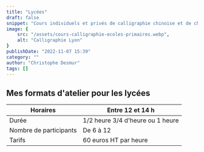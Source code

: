 ```yaml
---
title: "Lycées"
draft: false
snippet: "Cours individuels et privés de calligraphie chinoise et de chinois."
image: {
    src: "/assets/cours-calligraphie-ecoles-primaires.webp",
    alt: "Calligraphie Lyon"
}
publishDate: "2022-11-07 15:39"
category: ""
author: "Christophe Desmur"
tags: []
---
```



## Mes formats d'atelier pour les lycées

| Horaires               | Entre 12 et 14 h                 |
|------------------------|----------------------------------|
| Durée                  | 1/2 heure 3/4 d'heure ou 1 heure |
| Nombre de participants | De 6 à 12                        |
| Tarifs                 | 60 euros HT par heure            |
